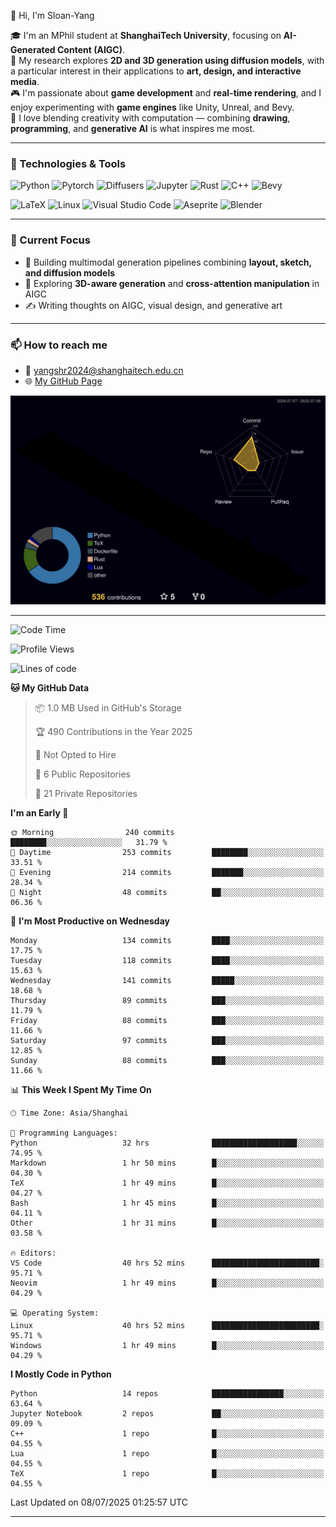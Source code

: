 👋 Hi, I'm Sloan-Yang

🎓 I'm an MPhil student at **ShanghaiTech University**, focusing on **AI-Generated Content (AIGC)**.  
🧠 My research explores **2D and 3D generation using diffusion models**, with a particular interest in their applications to **art, design, and interactive media**.  
🎮 I'm passionate about **game development** and **real-time rendering**, and I enjoy experimenting with **game engines** like Unity, Unreal, and Bevy.  
🎨 I love blending creativity with computation — combining **drawing**, **programming**, and **generative AI** is what inspires me most.

---

### 🧰 Technologies & Tools

![Python](https://img.shields.io/badge/python-%233776AB.svg?style=for-the-badge&logo=python&logoColor=white)
![Pytorch](https://img.shields.io/badge/pytorch-%23EE4C2C.svg?style=for-the-badge&logo=pytorch&logoColor=white)
![Diffusers](https://img.shields.io/badge/diffusers-HuggingFace-yellow?style=for-the-badge&logo=huggingface&logoColor=black)
![Jupyter](https://img.shields.io/badge/Jupyter-%23F37626.svg?style=for-the-badge&logo=Jupyter&logoColor=white)
![Rust](https://img.shields.io/badge/Rust-%23000000.svg?style=for-the-badge&logo=rust&logoColor=white)
![C++](https://img.shields.io/badge/C++-%2300599C.svg?style=for-the-badge&logo=c%2B%2B&logoColor=white)
![Bevy](https://img.shields.io/badge/Bevy-000000.svg?style=for-the-badge&logo=bevy&logoColor=white)

![LaTeX](https://img.shields.io/badge/LaTeX-47A141?style=for-the-badge&logo=latex&logoColor=white)
![Linux](https://img.shields.io/badge/Linux-FCC624?style=for-the-badge&logo=linux&logoColor=black)
![Visual Studio Code](https://img.shields.io/badge/VSCode-0078d7.svg?style=for-the-badge&logo=visual-studio-code&logoColor=white)
![Aseprite](https://img.shields.io/badge/Aseprite-FFFFFF?style=for-the-badge&logo=Aseprite&logoColor=%237D929E)
![Blender](https://img.shields.io/badge/Blender-F5792A?style=for-the-badge&logo=blender&logoColor=white)

---

### 🔭 Current Focus

- 🎨 Building multimodal generation pipelines combining **layout, sketch, and diffusion models**
- 🧪 Exploring **3D-aware generation** and **cross-attention manipulation** in AIGC
- ✍️ Writing thoughts on AIGC, visual design, and generative art

---

### 📫 How to reach me

- 📧 <a href="mailto:yangshr2024@shanghaitech.edu.cn">yangshr2024@shanghaitech.edu.cn</a>
- 🌐 [My GitHub Page](https://sloan-yang.github.io)  



![3D Profile](https://raw.githubusercontent.com/Sloan-Yang/Sloan-Yang/main/profile-3d-contrib/profile-night-rainbow.svg)

---


<!--START_SECTION:waka-->
![Code Time](http://img.shields.io/badge/Code%20Time-336%20hrs%2044%20mins-blue)

![Profile Views](http://img.shields.io/badge/Profile%20Views-2-blue)

![Lines of code](https://img.shields.io/badge/From%20Hello%20World%20I%27ve%20Written-2.1%20million%20lines%20of%20code-blue)

**🐱 My GitHub Data** 

> 📦 1.0 MB Used in GitHub's Storage 
 > 
> 🏆 490 Contributions in the Year 2025
 > 
> 🚫 Not Opted to Hire
 > 
> 📜 6 Public Repositories 
 > 
> 🔑 21 Private Repositories 
 > 
**I'm an Early 🐤** 

```text
🌞 Morning                240 commits         ████████░░░░░░░░░░░░░░░░░   31.79 % 
🌆 Daytime                253 commits         ████████░░░░░░░░░░░░░░░░░   33.51 % 
🌃 Evening                214 commits         ███████░░░░░░░░░░░░░░░░░░   28.34 % 
🌙 Night                  48 commits          ██░░░░░░░░░░░░░░░░░░░░░░░   06.36 % 
```
📅 **I'm Most Productive on Wednesday** 

```text
Monday                   134 commits         ████░░░░░░░░░░░░░░░░░░░░░   17.75 % 
Tuesday                  118 commits         ████░░░░░░░░░░░░░░░░░░░░░   15.63 % 
Wednesday                141 commits         █████░░░░░░░░░░░░░░░░░░░░   18.68 % 
Thursday                 89 commits          ███░░░░░░░░░░░░░░░░░░░░░░   11.79 % 
Friday                   88 commits          ███░░░░░░░░░░░░░░░░░░░░░░   11.66 % 
Saturday                 97 commits          ███░░░░░░░░░░░░░░░░░░░░░░   12.85 % 
Sunday                   88 commits          ███░░░░░░░░░░░░░░░░░░░░░░   11.66 % 
```


📊 **This Week I Spent My Time On** 

```text
🕑︎ Time Zone: Asia/Shanghai

💬 Programming Languages: 
Python                   32 hrs              ███████████████████░░░░░░   74.95 % 
Markdown                 1 hr 50 mins        █░░░░░░░░░░░░░░░░░░░░░░░░   04.30 % 
TeX                      1 hr 49 mins        █░░░░░░░░░░░░░░░░░░░░░░░░   04.27 % 
Bash                     1 hr 45 mins        █░░░░░░░░░░░░░░░░░░░░░░░░   04.11 % 
Other                    1 hr 31 mins        █░░░░░░░░░░░░░░░░░░░░░░░░   03.58 % 

🔥 Editors: 
VS Code                  40 hrs 52 mins      ████████████████████████░   95.71 % 
Neovim                   1 hr 49 mins        █░░░░░░░░░░░░░░░░░░░░░░░░   04.29 % 

💻 Operating System: 
Linux                    40 hrs 52 mins      ████████████████████████░   95.71 % 
Windows                  1 hr 49 mins        █░░░░░░░░░░░░░░░░░░░░░░░░   04.29 % 
```

**I Mostly Code in Python** 

```text
Python                   14 repos            ████████████████░░░░░░░░░   63.64 % 
Jupyter Notebook         2 repos             ██░░░░░░░░░░░░░░░░░░░░░░░   09.09 % 
C++                      1 repo              █░░░░░░░░░░░░░░░░░░░░░░░░   04.55 % 
Lua                      1 repo              █░░░░░░░░░░░░░░░░░░░░░░░░   04.55 % 
TeX                      1 repo              █░░░░░░░░░░░░░░░░░░░░░░░░   04.55 % 
```




 Last Updated on 08/07/2025 01:25:57 UTC
<!--END_SECTION:waka-->

---





